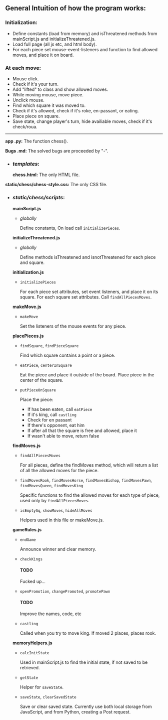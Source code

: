 
## General Intuition of how the program works:

### Initialization:
- Define constants (load from memory) and isThreatened methods from mainScript.js and initializeThreatened.js.
- Load full page (all js etc, and html body).
- For each piece set mouse-event-listeners and function to find allowed moves, and place it on board.

### At each move:
- Mouse click.
- Check if it's your turn.
- Add "lifted" to class and show allowed moves.
- While moving mouse, move piece.
- Unclick mouse.
- Find which square it was moved to.
- Check if it's allowed, check if it's roke, en-passant, or eating.
- Place piece on square.
- Save state, change player's turn, hide availiable moves, check if it's check/roua.

---

**app .py:**
The function chess().

**Bugs .md:**
The solved bugs are proceeded by "-".

- ### *templates*:
    **chess.html:**
    The only HTML file.

**static/chess/chess-style.css:**
The only CSS file.

- ### *static/chess/scripts*:
    **mainScript.js**
    - *globally*

        Define constants,
        On load call `initializePieces`.

    **initializeThreatened.js**
    - *globally*

        Define methods isThreatened and isnotThreatened for each piece and square.

    **initialization.js**
    - `initializePieces`
    
        For each piece set attributes, set event listeners, and place it on its square.
        For each square set attributes.
        Call `findAllPiecesMoves`.

    **makeMove.js**
    - `makeMove`

        Set the listeners of the mouse events for any piece.

    **placePieces.js**
    - `findSquare`, `findPieceSquare`

        Find which square contains a point or a piece.

    - `eatPiece`, `centerInSquare`

        Eat the piece and place it outside of the board.
        Place piece in the center of the square.

    - `putPieceOnSquare`

        Place the piece:
        - If has been eaten, call `eatPiece`
        - If it's king, call `castling`
        - Check for en passant
        - If there's opponent, eat him
        - If after all that the square is free and allowed, place it
        - If wasn't able to move, return false

    **findMoves.js**
    - `findAllPiecesMoves`

        For all pieces, define the findMoves method, which will return a list of all the allowed moves for the piece.

    - `findMovesRook`, `findMovesHorse`, `findMovesBishop`, `findMovesPawn`, `findMovesQueen`, `findMovesKing`

        Specific functions to find the allowed moves for each type of piece, used only by `findAllPiecesMoves`.

    - `isEmptySq`, `showMoves`, `hideAllMoves`

        Helpers used in this file or makeMove.js.

    **gameRules.js**
    - `endGame`

        Announce winner and clear memory.

    - `checkKings`

        #### TODO
        Fucked up...

    - `openPromotion`, `changePromoted`, `promotePawn`

        #### TODO
        Improve the names, code, etc

    - `castling`

        Called when you try to move king.
        If moved 2 places, places rook.

    **memoryHelpers.js**
    - `calcInitState`

        Used in mainScript.js to find the initial state, if not saved to be retrieved.

    - `getState`

        Helper for `saveState`.

    - `saveState`, `clearSavedState`

        Save or clear saved state.
        Currently use both local storage from JavaScript, and from Python, creating a Post request.

